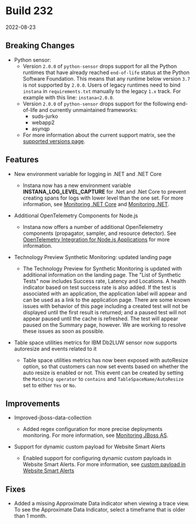 # Build 232

2022-08-23

## Breaking Changes

* Python sensor:
  - Version `2.0.0` of `python-sensor` drops support for all the Python runtimes
  that have already reached `end-of-life` status at the Python Software Foundation.
  This means that any runtime below version `3.7` is not supported by `2.0.0`.
  Users of legacy runtimes need to bind `instana` in `requirements.txt` manually
  to the legacy `1.x` track. For example with this line: `instana<2.0.0`.
  - Version `2.0.0` of `python-sensor` drops support for the following end-of-life and currently unmaintained frameworks:
    * suds-jurko
    * webapp2
    * asynqp
  - For more information about the current support matrix, see the [supported versions page](https://www.ibm.com/docs/en/instana-observability/current?topic=package-python-supportedcomponents-versions).

## Features

* New environment variable for logging in .NET and .NET Core

    * Instana now has a new environment variable **INSTANA_LOG_LEVEL_CAPTURE** for .Net and .Net Core to prevent creating spans for logs with lower level than the one set. For more information, see [Monitoring .NET Core](https://www.ibm.com/docs/en/instana-observability/current?topic=technologies-monitoring-net-core) and [Monitoring .NET](https://www.ibm.com/docs/en/instana-observability/current?topic=technologies-monitoring-net).

* Additional OpenTelemetry Components for Node.js

    * Instana now offers a number of additional OpenTelemetry components (propagator, sampler, and resource detector). See [OpenTelemetry Integration for Node.js Applications](https://www.ibm.com/docs/en/instana-observability/current?topic=net-opentelemetry-exporter) for more information.

* Technology Preview Synthetic Monitoring: updated landing page

    * The Technology Preview for Synthetic Monitoring is updated with additional information on the landing page.  The "List of Synthetic Tests" now includes Success rate, Latency and Locations.  A health indicator based on test success rate is also added.  If the test is associated with an application, the application label will appear and can be used as a link to the application page.  There are some known issues with behavior of this page including a created test will not be displayed until the first result is returned; and a paused test will not appear paused until the cache is refreshed. The test will appear paused on the Summary page, however.  We are working to resolve these issues as soon as possible.

* Table space utilities metrics for IBM Db2LUW sensor now supports autoresize and events related to it

    * Table space utilities metrics has now been exposed with autoResize option, so that customers can now set events based on whether the auto resize is enabled or not. This event can be created by setting the `Matching operator` to `contains` and `TableSpaceName/AutoResize` set to either `Yes` or `No`.

## Improvements

* Improved-jboss-data-collection

    * Added regex configuration for more precise deployments monitoring. For more information,
    see [Monitoring JBoss AS](https://www.ibm.com/docs/en/instana-observability/current?topic=technologies-monitoring-jboss-as).

* Support for dynamic custom payload for Website Smart Alerts

    * Enabled support for configuring dynamic custom payloads in Website Smart Alerts. For more information, see [custom payload in Website Smart Alerts](https://www.ibm.com/docs/en/instana-observability/current?topic=applications-smart-alerts)

## Fixes

* Added a missing Approximate Data indicator when viewing a trace view. To see the Approximate Data Indicator, select a timeframe that is older than 1 month.

